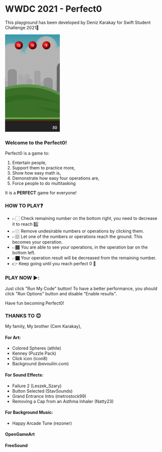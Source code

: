 # WWDC 2021 - Perfect0

This playground has been developed by Deniz Karakay for Swift Student Challenge 2021🎉

![](screenshot.png)

### Welcome to the Perfect0!
 
Perfect0 is a game to:

1.  Entertain people,
2.  Support them to practice more,
3.  Show how easy math is,
4.  Demonstrate how easy four operations are,
5.  Force people to do multitasking
 
It is a **PERFECT** game for everyone!
 
###  HOW TO PLAY❓
*  👉🏻 Check remaining number on the bottom right, you need to decrease it to reach 0️⃣
*  👉🏼 Remove undesirable numbers or operations by clicking them.
* 👉🏽 Let one of the numbers or operations reach the ground. This becomes your operation.
* 👉🏾 You are able to see your operations, in the operation bar on the bottom left.
* 👉🏿 Your operation result will be decreased from the remaining number.
* 👉 Keep going until you reach perfect 0 🎉
 
###  PLAY NOW ▶️:
 Just click "Run My Code" button!
 To have a better performance, you should click "Run Options" button and disable "Enable results". 
 
 Have fun becoming Perfect0! 
 
###  THANKS TO 😊 
 My family,
 My brother (Cem Karakay),
 
#### For Art:
 - Colored Spheres (athile)
 - Kenney (Puzzle Pack)
 - Click icon (icon8)
 - Background (bevouliin.com)
 
#### For Sound Effects:
 - Failure 2 (Leszek_Szary)
 - Button Selected (StavSounds)
 - Grand Entrance Intro (metrostock99)
 - Removing a Cap from an Asthma Inhaler (Natty23)
 
#### For Background Music:
 - Happy Arcade Tune (rezoner)

#### OpenGameArt
#### FreeSound
 
 
